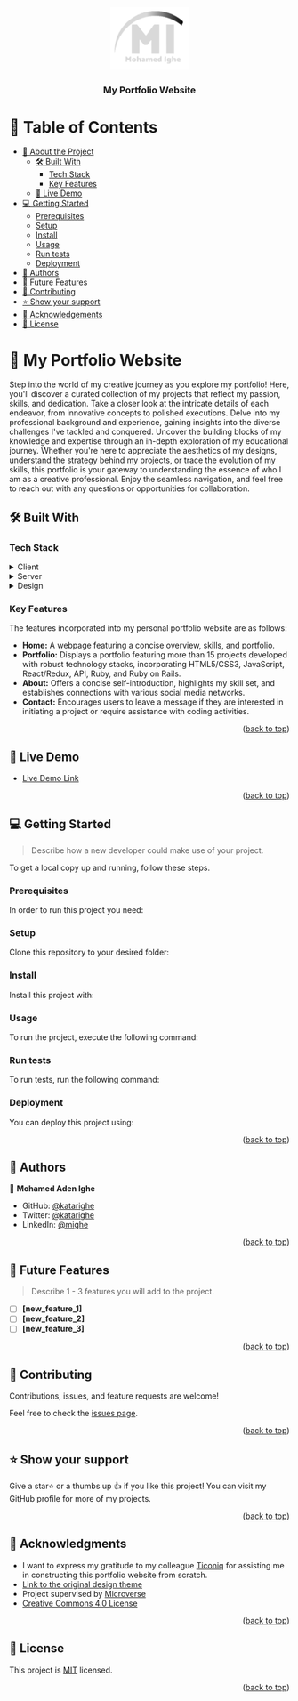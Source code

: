 <a name="readme-top"></a>

<div align="center">
  <img src="src/assets/mai-logo.png" alt="logo" width="140"  height="auto" />
  <br/>

  <h3><b>My Portfolio Website</b></h3>

</div>

# 📗 Table of Contents

- [📖 About the Project](#about-project)
  - [🛠 Built With](#built-with)
    - [Tech Stack](#tech-stack)
    - [Key Features](#key-features)
  - [🚀 Live Demo](#live-demo)
- [💻 Getting Started](#getting-started)
  - [Prerequisites](#prerequisites)
  - [Setup](#setup)
  - [Install](#install)
  - [Usage](#usage)
  - [Run tests](#run-tests)
  - [Deployment](#deployment)
- [👥 Authors](#authors)
- [🔭 Future Features](#future-features)
- [🤝 Contributing](#contributing)
- [⭐️ Show your support](#support)
- [🙏 Acknowledgements](#acknowledgements)
- [📝 License](#license)

# 📖 My Portfolio Website <a name="about-project"></a>

Step into the world of my creative journey as you explore my portfolio! Here, you'll discover a curated collection of my projects that reflect my passion, skills, and dedication. Take a closer look at the intricate details of each endeavor, from innovative concepts to polished executions. Delve into my professional background and experience, gaining insights into the diverse challenges I've tackled and conquered. Uncover the building blocks of my knowledge and expertise through an in-depth exploration of my educational journey. Whether you're here to appreciate the aesthetics of my designs, understand the strategy behind my projects, or trace the evolution of my skills, this portfolio is your gateway to understanding the essence of who I am as a creative professional. Enjoy the seamless navigation, and feel free to reach out with any questions or opportunities for collaboration.

## 🛠 Built With <a name="built-with"></a>

### Tech Stack <a name="tech-stack"></a>

<details>
  <summary>Client</summary>
  <ul>
    <li><a href="https://developer.mozilla.org/en/docs/Web/HTML">HTML</a></li>
    <li><a href="https://developer.mozilla.org/en/docs/Web/CSS">CSS</a></li>
    <li><a href="https://developer.mozilla.org/en/docs/Web/JavaScript">JavaScript</a></li>
  </ul>
</details>

<details>
  <summary>Server</summary>
  <ul>
    <li><a href="https://react.dev/">React</a></li>
    <li><a href="https://vitejs.dev/">Vite</a></li>
  </ul>
</details>

<details>
<summary>Design</summary>
  <ul>
    <li><a href="https://sass-lang.com/">SCSS</a></li>
    <li><a href="https://tailwindcss.com/">Tailwind CSS</a></li>
    <li><a href="https://react-icons.github.io/react-icons/">React Icons</a></li>
  </ul>
</details>

### Key Features <a name="key-features"></a>

The features incorporated into my personal portfolio website are as follows:

- **Home:** A webpage featuring a concise overview, skills, and portfolio.
- **Portfolio:** Displays a portfolio featuring more than 15 projects developed with robust technology stacks, incorporating HTML5/CSS3, JavaScript, React/Redux, API, Ruby, and Ruby on Rails.
- **About:** Offers a concise self-introduction, highlights my skill set, and establishes connections with various social media networks.
- **Contact:** Encourages users to leave a message if they are interested in initiating a project or require assistance with coding activities.

<p align="right">(<a href="#readme-top">back to top</a>)</p>

## 🚀 Live Demo <a name="live-demo"></a>

- [Live Demo Link](https://katarighe.vercel.app/)

<p align="right">(<a href="#readme-top">back to top</a>)</p>

## 💻 Getting Started <a name="getting-started"></a>

> Describe how a new developer could make use of your project.

To get a local copy up and running, follow these steps.

### Prerequisites

In order to run this project you need:

<!--
Example command:

```sh
 gem install rails
```
 -->

### Setup

Clone this repository to your desired folder:

<!--
Example commands:

```sh
  cd my-folder
  git clone git@github.com:myaccount/my-project.git
```
--->

### Install

Install this project with:

<!--
Example command:

```sh
  cd my-project
  gem install
```
--->

### Usage

To run the project, execute the following command:

<!--
Example command:

```sh
  rails server
```
--->

### Run tests

To run tests, run the following command:

<!--
Example command:

```sh
  bin/rails test test/models/article_test.rb
```
--->

### Deployment

You can deploy this project using:

<!--
Example:

```sh

```
 -->

<p align="right">(<a href="#readme-top">back to top</a>)</p>

## 👥 Authors <a name="authors"></a>

👤 **Mohamed Aden Ighe**

- GitHub: [@katarighe](https://github.com/katarighe)
- Twitter: [@katarighe](https://twitter.com/katarighe)
- LinkedIn: [@mighe](https://linkedin.com/in/mighe)

<p align="right">(<a href="#readme-top">back to top</a>)</p>

## 🔭 Future Features <a name="future-features"></a>

> Describe 1 - 3 features you will add to the project.

- [ ] **[new_feature_1]**
- [ ] **[new_feature_2]**
- [ ] **[new_feature_3]**

<p align="right">(<a href="#readme-top">back to top</a>)</p>

## 🤝 Contributing <a name="contributing"></a>

Contributions, issues, and feature requests are welcome!

Feel free to check the [issues page](../../issues/).

<p align="right">(<a href="#readme-top">back to top</a>)</p>

## ⭐️ Show your support <a name="support"></a>

Give a star⭐️ or a thumbs up 👍 if you like this project! You can visit my GitHub profile for more of my projects.

<p align="right">(<a href="#readme-top">back to top</a>)</p>

## 🙏 Acknowledgments <a name="acknowledgements"></a>

- I want to express my gratitude to my colleague [Ticoniq](https://github.com/ticoniq/) for assisting me in constructing this portfolio website from scratch.
- [Link to the original design theme](https://github.com/ticoniq/portfolio-design)
- Project supervised by [Microverse](https://www.microverse.org/)
- [Creative Commons 4.0 License](https://creativecommons.org/licenses/by-nc/4.0/)

<p align="right">(<a href="#readme-top">back to top</a>)</p>

## 📝 License <a name="license"></a>

This project is [MIT](./LICENSE) licensed.

<p align="right">(<a href="#readme-top">back to top</a>)</p>